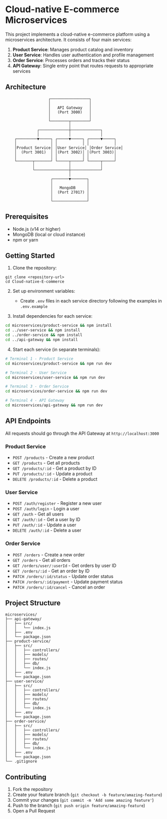 # Cloud-native E-commerce Microservices

This project implements a cloud-native e-commerce platform using a microservices architecture. It consists of four main services:

1. **Product Service**: Manages product catalog and inventory
2. **User Service**: Handles user authentication and profile management
3. **Order Service**: Processes orders and tracks their status
4. **API Gateway**: Single entry point that routes requests to appropriate services

## Architecture

```
                   ┌─────────────────┐
                   │                 │
                   │   API Gateway   │
                   │   (Port 3000)   │
                   │                 │
                   └────────┬────────┘
                            │
              ┌─────────────┼─────────────┐
              │             │             │
    ┌─────────▼─────┐ ┌─────▼─────┐ ┌─────▼─────┐
    │               │ │           │ │           │
    │Product Service│ │User Service│ │Order Service│
    │  (Port 3001)  │ │(Port 3002)│ │(Port 3003)│
    │               │ │           │ │           │
    └───────┬───────┘ └─────┬─────┘ └─────┬─────┘
            │               │             │
            └───────────────┼─────────────┘
                            │
                    ┌───────▼───────┐
                    │               │
                    │   MongoDB     │
                    │  (Port 27017) │
                    │               │
                    └───────────────┘
```

## Prerequisites

- Node.js (v14 or higher)
- MongoDB (local or cloud instance)
- npm or yarn

## Getting Started

1. Clone the repository:
```
git clone <repository-url>
cd Cloud-native-E-commerce
```

2. Set up environment variables:
   - Create `.env` files in each service directory following the examples in `.env.example`

3. Install dependencies for each service:
```bash
cd microservices/product-service && npm install
cd ../user-service && npm install
cd ../order-service && npm install
cd ../api-gateway && npm install
```

4. Start each service (in separate terminals):
```bash
# Terminal 1 - Product Service
cd microservices/product-service && npm run dev

# Terminal 2 - User Service
cd microservices/user-service && npm run dev

# Terminal 3 - Order Service
cd microservices/order-service && npm run dev

# Terminal 4 - API Gateway
cd microservices/api-gateway && npm run dev
```

## API Endpoints

All requests should go through the API Gateway at `http://localhost:3000`

### Product Service
- `POST /products` - Create a new product
- `GET /products` - Get all products
- `GET /products/:id` - Get a product by ID
- `PUT /products/:id` - Update a product
- `DELETE /products/:id` - Delete a product

### User Service
- `POST /auth/register` - Register a new user
- `POST /auth/login` - Login a user
- `GET /auth` - Get all users
- `GET /auth/:id` - Get a user by ID
- `PUT /auth/:id` - Update a user
- `DELETE /auth/:id` - Delete a user

### Order Service
- `POST /orders` - Create a new order
- `GET /orders` - Get all orders
- `GET /orders/user/:userId` - Get orders by user ID
- `GET /orders/:id` - Get an order by ID
- `PATCH /orders/:id/status` - Update order status
- `PATCH /orders/:id/payment` - Update payment status
- `PATCH /orders/:id/cancel` - Cancel an order

## Project Structure

```
microservices/
├── api-gateway/
│   ├── src/
│   │   └── index.js
│   ├── .env
│   └── package.json
├── product-service/
│   ├── src/
│   │   ├── controllers/
│   │   ├── models/
│   │   ├── routes/
│   │   ├── db/
│   │   └── index.js
│   ├── .env
│   └── package.json
├── user-service/
│   ├── src/
│   │   ├── controllers/
│   │   ├── models/
│   │   ├── routes/
│   │   ├── db/
│   │   └── index.js
│   ├── .env
│   └── package.json
├── order-service/
│   ├── src/
│   │   ├── controllers/
│   │   ├── models/
│   │   ├── routes/
│   │   ├── db/
│   │   └── index.js
│   ├── .env
│   └── package.json
└── .gitignore
```



## Contributing

1. Fork the repository
2. Create your feature branch (`git checkout -b feature/amazing-feature`)
3. Commit your changes (`git commit -m 'Add some amazing feature'`)
4. Push to the branch (`git push origin feature/amazing-feature`)
5. Open a Pull Request
